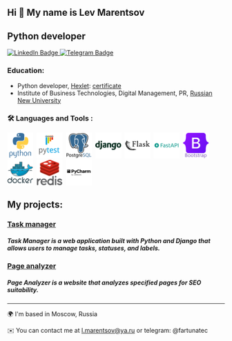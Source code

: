 ## Hi 👋 My name is Lev Marentsov


## Python developer


<div id="badges">
  <a href="https://www.linkedin.com/in/lev-marentsov-944a85366/">
    <img src="https://img.shields.io/badge/LinkedIn-blue?style=for-the-badge&logo=linkedin&logoColor=white" alt="LinkedIn Badge"/>
  </a>
  <a href="https://t.me/fartunatec">
    <img src="https://img.shields.io/badge/Telegram-blue?style=for-the-badge&logo=telegram&logoColor=white" alt="Telegram Badge"/>
  </a>
  
### Education:
- Python developer, [Hexlet](https://ru.hexlet.io): [certificate](https://github.com/marentsov/marentsov/blob/main/IMG_0958.PNG)
- Institute of Business Technologies, Digital Management, PR, [Russian New University](https://rosnou.ru/?ysclid=mayzkys6n8182323716)

### :hammer_and_wrench: Languages and Tools :
<div>
  <img src="https://github.com/devicons/devicon/blob/master/icons/python/python-original-wordmark.svg" title="Python" alt="Python" width="60" height="60"/>&nbsp;
  <img src="https://github.com/devicons/devicon/blob/master/icons/pytest/pytest-original-wordmark.svg" title="Pytest" alt="Pytest" width="60" height="60"/>&nbsp;
  <img src="https://github.com/devicons/devicon/blob/master/icons/postgresql/postgresql-original-wordmark.svg" title="Pytest" alt="Pytest" width="60" height="60"/>&nbsp;
  <img src="https://github.com/devicons/devicon/blob/master/icons/django/django-plain-wordmark.svg" title="Pytest" alt="Pytest" width="60" height="60"/>&nbsp;
  <img src="https://github.com/devicons/devicon/blob/master/icons/flask/flask-original-wordmark.svg" title="Pytest" alt="Pytest" width="60" height="60"/>&nbsp;
  <img src="https://github.com/devicons/devicon/blob/master/icons/fastapi/fastapi-original-wordmark.svg" title="Pytest" alt="Pytest" width="60" height="60"/>&nbsp;
  <img src="https://github.com/devicons/devicon/blob/master/icons/bootstrap/bootstrap-original-wordmark.svg" title="Pytest" alt="Pytest" width="60" height="60"/>&nbsp;
  <img src="https://github.com/devicons/devicon/blob/master/icons/docker/docker-original-wordmark.svg" title="Pytest" alt="Pytest"   width="60" height="60"/>&nbsp;
  <img src="https://github.com/devicons/devicon/blob/master/icons/redis/redis-original-wordmark.svg" title="Pytest" alt="Pytest"   width="60" height="60"/>&nbsp;
  <img src="https://github.com/devicons/devicon/blob/master/icons/pycharm/pycharm-original-wordmark.svg" title="Pytest" alt="Pytest"   width="60" height="60"/>&nbsp;
</div>

## My projects: 

### [Task manager](https://github.com/marentsov/python-project-52)
##### Task Manager is a web application built with Python and Django that allows users to manage tasks, statuses, and labels.


### [Page analyzer](https://github.com/marentsov/python-project-83)
##### Page Analyzer is a website that analyzes specified pages for SEO suitability.

****

🌍 I'm based in Moscow, Russia


✉️ You can contact me at l.marentsov@ya.ru or telegram: @fartunatec




  


